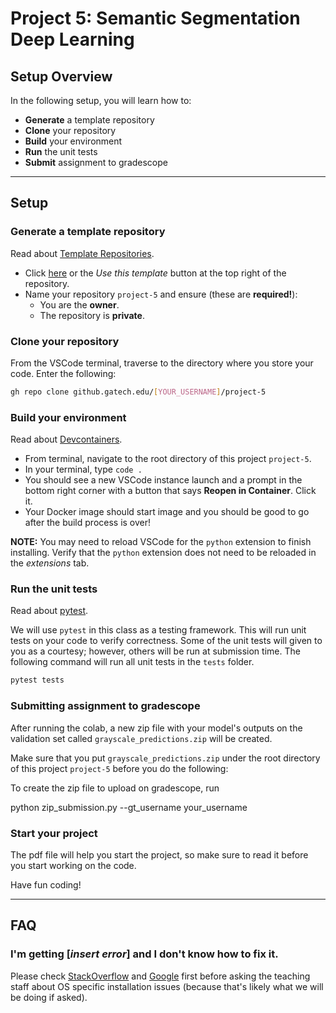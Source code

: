 # Project 5: Semantic Segmentation Deep Learning

## Setup Overview

In the following setup, you will learn how to:

- **Generate** a template repository
- **Clone** your repository
- **Build** your environment
- **Run** the unit tests
- **Submit** assignment to gradescope

---

## Setup

### Generate a template repository

Read about [Template Repositories](https://docs.github.com/en/github/creating-cloning-and-archiving-repositories/creating-a-repository-on-github/creating-a-template-repository).

- Click [here](https://github.gatech.edu/cs4476/project-5/generate) or the *Use this template* button at the top right of the repository.
- Name your repository `project-5` and ensure (these are **required!**):
  - You are the **owner**.
  - The repository is **private**.
  
### Clone your repository

From the VSCode terminal, traverse to the directory where you store your code. Enter the following:

```bash
gh repo clone github.gatech.edu/[YOUR_USERNAME]/project-5
```

### Build your environment

Read about [Devcontainers](https://code.visualstudio.com/docs/remote/containers#_quick-start-open-an-existing-folder-in-a-container).

- From terminal, navigate to the root directory of this project `project-5`.
- In your terminal, type `code .`
- You should see a new VSCode instance launch and a prompt in the bottom right corner with a button that says **Reopen in Container**. Click it.
- Your Docker image should start image and you should be good to go after the build process is over!

**NOTE:** You may need to reload VSCode for the `python` extension to finish installing. Verify that the `python` extension does not need to be reloaded in the *extensions* tab.

### Run the unit tests

Read about [pytest](https://docs.pytest.org).

We will use `pytest` in this class as a testing framework. This will run unit tests on your code to verify correctness. Some of the unit tests will given to you as a courtesy; however, others will be run at submission time. The following command will run all unit tests in the `tests` folder.

```bash
pytest tests
```

### Submitting assignment to gradescope

After running the colab, a new zip file with your model's outputs on the validation set called `grayscale_predictions.zip` will be created. 

Make sure that you put `grayscale_predictions.zip` under the root directory of this project `project-5` before you do the following:

To create the zip file to upload on gradescope, run

python zip_submission.py --gt_username your_username

### Start your project

The pdf file will help you start the project, so make sure to read it before you start working on the code.

Have fun coding!

---

## FAQ

### I'm getting [*insert error*] and I don't know how to fix it.

Please check [StackOverflow](https://stackoverflow.com/) and [Google](https://google.com/) first before asking the teaching staff about OS specific installation issues (because that's likely what we will be doing if asked).
